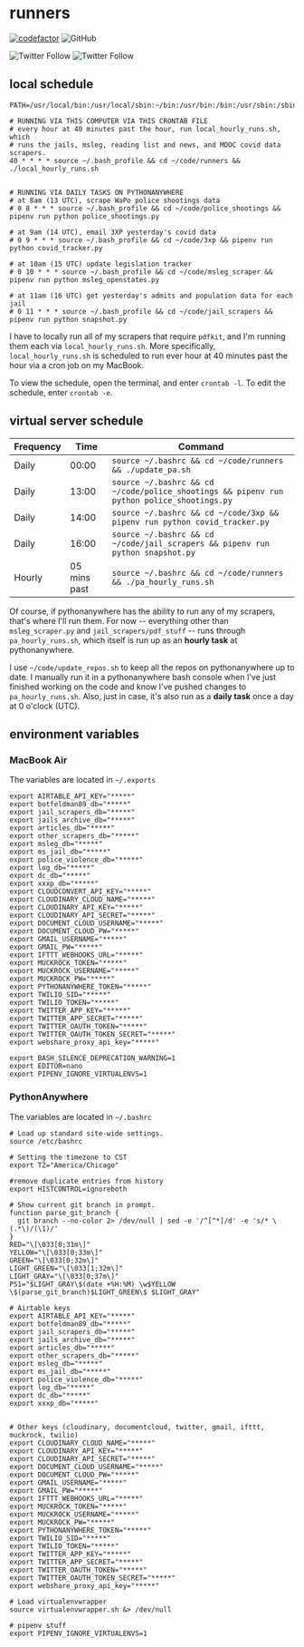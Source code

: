 # runners

[![codefactor](https://www.codefactor.io/repository/github/bfeldman89/runners/badge?style=plastic)](https://www.codefactor.io/repository/github/bfeldman89/runners)
![GitHub](https://img.shields.io/github/license/bfeldman89/runners?style=plastic)

![Twitter Follow](https://img.shields.io/twitter/follow/botfeldman89?style=social)
![Twitter Follow](https://img.shields.io/twitter/follow/bfeldman89?style=social)

## local schedule

```cron
PATH=/usr/local/bin:/usr/local/sbin:~/bin:/usr/bin:/bin:/usr/sbin:/sbin

# RUNNING VIA THIS COMPUTER VIA THIS CRONTAB FILE
# every hour at 40 minutes past the hour, run local_hourly_runs.sh, which
# runs the jails, msleg, reading list and news, and MDOC covid data scrapers.
40 * * * * source ~/.bash_profile && cd ~/code/runners && ./local_hourly_runs.sh


# RUNNING VIA DAILY TASKS ON PYTHONANYWHERE
# at 8am (13 UTC), scrape WaPo police shootings data
# 0 8 * * * source ~/.bash_profile && cd ~/code/police_shootings && pipenv run python police_shootings.py

# at 9am (14 UTC), email 3XP yesterday's covid data
# 0 9 * * * source ~/.bash_profile && cd ~/code/3xp && pipenv run python covid_tracker.py

# at 10am (15 UTC) update legislation tracker
# 0 10 * * * source ~/.bash_profile && cd ~/code/msleg_scraper && pipenv run python msleg_openstates.py

# at 11am (16 UTC) get yesterday's admits and population data for each jail
# 0 11 * * * source ~/.bash_profile && cd ~/code/jail_scrapers && pipenv run python snapshot.py
```

I have to locally run all of my scrapers that require `pdfkit`, and I'm running them each via `local_hourly_runs.sh`. More specifically, `local_hourly_runs.sh` is scheduled to run ever hour at 40 minutes past the hour via a cron job on my MacBook.

To view the schedule, open the terminal, and enter `crontab -l`. To edit the schedule, enter `crontab -e`.

## virtual server schedule

Frequency|Time|Command
---|---|---
Daily|00:00|`source ~/.bashrc && cd ~/code/runners && ./update_pa.sh`
Daily|13:00|`source ~/.bashrc && cd ~/code/police_shootings && pipenv run python police_shootings.py`
Daily|14:00|`source ~/.bashrc && cd ~/code/3xp && pipenv run python covid_tracker.py`
Daily|16:00|`source ~/.bashrc && cd ~/code/jail_scrapers && pipenv run python snapshot.py`
Hourly|05 mins past|`source ~/.bashrc && cd ~/code/runners && ./pa_hourly_runs.sh`



Of course, if pythonanywhere has the ability to run any of my scrapers, that's where I'll run them. For now -- everything other than `msleg_scraper.py` and `jail_scrapers/pdf_stuff` -- runs through `pa_hourly_runs.sh`, which itself is run up as an **hourly task** at pythonanywhere.


I use `~/code/update_repos.sh` to keep all the repos on pythonanywhere up to date. I manually run it in a pythonanywhere bash console when I've just finished working on the code and know I've pushed changes to `pa_hourly_runs.sh`. Also, just in case, it's also run as a **daily task** once a day at 0 o'clock (UTC).


## environment variables

### MacBook Air
The variables are located in `~/.exports`

```cron
export AIRTABLE_API_KEY="*****"
export botfeldman89_db="*****"
export jail_scrapers_db="*****"
export jails_archive_db="*****"
export articles_db="*****"
export other_scrapers_db="*****"
export msleg_db="*****"
export ms_jail_db="*****"
export police_violence_db="*****"
export log_db="*****"
export dc_db="*****"
export xxxp_db="*****"
export CLOUDCONVERT_API_KEY="*****"
export CLOUDINARY_CLOUD_NAME="*****"
export CLOUDINARY_API_KEY="*****"
export CLOUDINARY_API_SECRET="*****"
export DOCUMENT_CLOUD_USERNAME="*****"
export DOCUMENT_CLOUD_PW="*****"
export GMAIL_USERNAME="*****"
export GMAIL_PW="*****"
export IFTTT_WEBHOOKS_URL="*****"
export MUCKROCK_TOKEN="*****"
export MUCKROCK_USERNAME="*****"
export MUCKROCK_PW="*****"
export PYTHONANYWHERE_TOKEN="*****"
export TWILIO_SID="*****"
export TWILIO_TOKEN="*****"
export TWITTER_APP_KEY="*****"
export TWITTER_APP_SECRET="*****"
export TWITTER_OAUTH_TOKEN="*****"
export TWITTER_OAUTH_TOKEN_SECRET="*****"
export webshare_proxy_api_key="*****"

export BASH_SILENCE_DEPRECATION_WARNING=1
export EDITOR=nano
export PIPENV_IGNORE_VIRTUALENVS=1
```

### PythonAnywhere
The variables are located in `~/.bashrc`

```cron
# Load up standard site-wide settings.
source /etc/bashrc

# Setting the timezone to CST
export TZ="America/Chicago"

#remove duplicate entries from history
export HISTCONTROL=ignoreboth

# Show current git branch in prompt.
function parse_git_branch {
  git branch --no-color 2> /dev/null | sed -e '/^[^*]/d' -e 's/* \(.*\)/(\1)/'
}
RED="\[\033[0;31m\]"
YELLOW="\[\033[0;33m\]"
GREEN="\[\033[0;32m\]"
LIGHT_GREEN="\[\033[1;32m\]"
LIGHT_GRAY="\[\033[0;37m\]"
PS1="$LIGHT_GRAY\$(date +%H:%M) \w$YELLOW \$(parse_git_branch)$LIGHT_GREEN\$ $LIGHT_GRAY"

# Airtable keys
export AIRTABLE_API_KEY="*****"
export botfeldman89_db="*****"
export jail_scrapers_db="*****"
export jails_archive_db="*****"
export articles_db="*****"
export other_scrapers_db="*****"
export msleg_db="*****"
export ms_jail_db="*****"
export police_violence_db="*****"
export log_db="*****"
export dc_db="*****"
export xxxp_db="*****"


# Other keys (cloudinary, documentcloud, twitter, gmail, ifttt, muckrock, twilio)
export CLOUDINARY_CLOUD_NAME="*****"
export CLOUDINARY_API_KEY="*****"
export CLOUDINARY_API_SECRET="*****"
export DOCUMENT_CLOUD_USERNAME="*****"
export DOCUMENT_CLOUD_PW="*****"
export GMAIL_USERNAME="*****"
export GMAIL_PW="*****"
export IFTTT_WEBHOOKS_URL="*****"
export MUCKROCK_TOKEN="*****"
export MUCKROCK_USERNAME="*****"
export MUCKROCK_PW="*****"
export PYTHONANYWHERE_TOKEN="*****"
export TWILIO_SID="*****"
export TWILIO_TOKEN="*****"
export TWITTER_APP_KEY="*****"
export TWITTER_APP_SECRET="*****"
export TWITTER_OAUTH_TOKEN="*****"
export TWITTER_OAUTH_TOKEN_SECRET="*****"
export webshare_proxy_api_key="*****"

# Load virtualenvwrapper
source virtualenvwrapper.sh &> /dev/null

# pipenv stuff
export PIPENV_IGNORE_VIRTUALENVS=1
```
